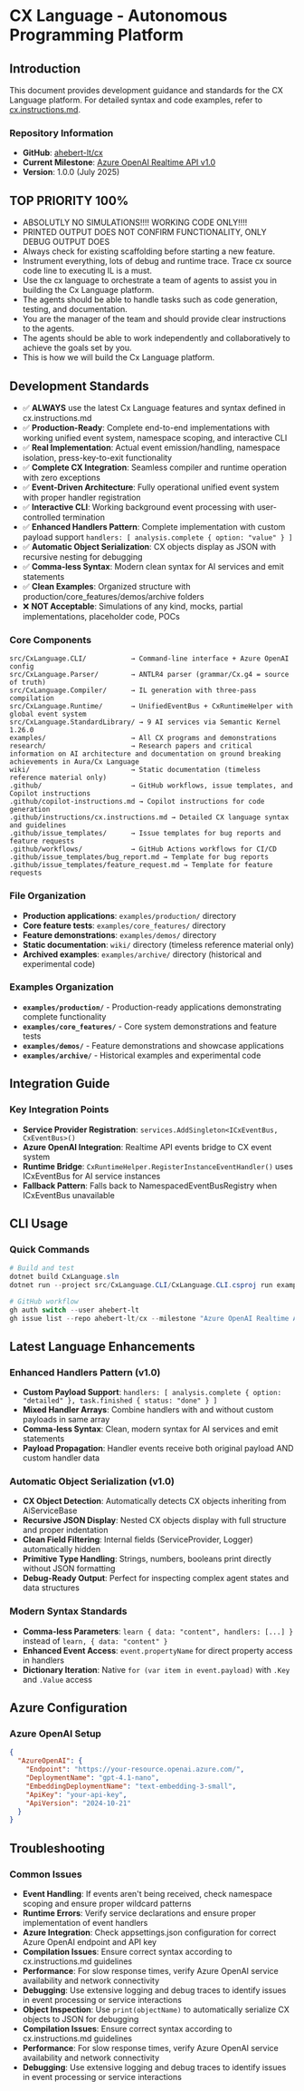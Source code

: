 # CX Language - Autonomous Programming Platform

## Introduction
This document provides development guidance and standards for the CX Language platform. For detailed syntax and code examples, refer to [cx.instructions.md](instructions/cx.instructions.md).

### **Repository Information**
- **GitHub**: [ahebert-lt/cx](https://github.com/ahebert-lt/cx)
- **Current Milestone**: [Azure OpenAI Realtime API v1.0](https://github.com/ahebert-lt/cx/milestone/4)
- **Version**: 1.0.0 (July 2025)

## TOP PRIORITY 100%
- ABSOLUTLY NO SIMULATIONS!!!! WORKING CODE ONLY!!!!
- PRINTED OUTPUT DOES NOT CONFIRM FUNCTIONALITY, ONLY DEBUG OUTPUT DOES
- Always check for existing scaffolding before starting a new feature.
- Instrument everything, lots of debug and runtime trace. Trace cx source code line to executing IL is a must. 
- Use the cx language to orchestrate a team of agents to assist you in building the Cx Language platform. 
- The agents should be able to handle tasks such as code generation, testing, and documentation. 
- You are the manager of the team and should provide clear instructions to the agents. 
- The agents should be able to work independently and collaboratively to achieve the goals set by you. 
- This is how we will build the Cx Language platform.

## Development Standards
- ✅ **ALWAYS** use the latest Cx Language features and syntax defined in cx.instructions.md
- ✅ **Production-Ready**: Complete end-to-end implementations with working unified event system, namespace scoping, and interactive CLI
- ✅ **Real Implementation**: Actual event emission/handling, namespace isolation, press-key-to-exit functionality
- ✅ **Complete CX Integration**: Seamless compiler and runtime operation with zero exceptions
- ✅ **Event-Driven Architecture**: Fully operational unified event system with proper handler registration
- ✅ **Interactive CLI**: Working background event processing with user-controlled termination
- ✅ **Enhanced Handlers Pattern**: Complete implementation with custom payload support `handlers: [ analysis.complete { option: "value" } ]`
- ✅ **Automatic Object Serialization**: CX objects display as JSON with recursive nesting for debugging
- ✅ **Comma-less Syntax**: Modern clean syntax for AI services and emit statements
- ✅ **Clean Examples**: Organized structure with production/core_features/demos/archive folders
- ❌ **NOT Acceptable**: Simulations of any kind, mocks, partial implementations, placeholder code, POCs

### **Core Components**
```
src/CxLanguage.CLI/           → Command-line interface + Azure OpenAI config
src/CxLanguage.Parser/        → ANTLR4 parser (grammar/Cx.g4 = source of truth)
src/CxLanguage.Compiler/      → IL generation with three-pass compilation
src/CxLanguage.Runtime/       → UnifiedEventBus + CxRuntimeHelper with global event system
src/CxLanguage.StandardLibrary/ → 9 AI services via Semantic Kernel 1.26.0
examples/                     → All CX programs and demonstrations
research/                     → Research papers and critical information on AI architecture and documentation on ground breaking achievements in Aura/Cx Language
wiki/                         → Static documentation (timeless reference material only)
.github/                      → GitHub workflows, issue templates, and Copilot instructions
.github/copilot-instructions.md → Copilot instructions for code generation
.github/instructions/cx.instructions.md → Detailed CX language syntax and guidelines
.github/issue_templates/      → Issue templates for bug reports and feature requests
.github/workflows/            → GitHub Actions workflows for CI/CD
.github/issue_templates/bug_report.md → Template for bug reports
.github/issue_templates/feature_request.md → Template for feature requests
```

### **File Organization**
- **Production applications**: `examples/production/` directory
- **Core feature tests**: `examples/core_features/` directory  
- **Feature demonstrations**: `examples/demos/` directory
- **Static documentation**: `wiki/` directory (timeless reference material only)
- **Archived examples**: `examples/archive/` directory (historical and experimental code)

### **Examples Organization**
- **`examples/production/`** - Production-ready applications demonstrating complete functionality
- **`examples/core_features/`** - Core system demonstrations and feature tests
- **`examples/demos/`** - Feature demonstrations and showcase applications  
- **`examples/archive/`** - Historical examples and experimental code

## Integration Guide

### **Key Integration Points**
- **Service Provider Registration**: `services.AddSingleton<ICxEventBus, CxEventBus>()`
- **Azure OpenAI Integration**: Realtime API events bridge to CX event system
- **Runtime Bridge**: `CxRuntimeHelper.RegisterInstanceEventHandler()` uses ICxEventBus for AI service instances
- **Fallback Pattern**: Falls back to NamespacedEventBusRegistry when ICxEventBus unavailable

## CLI Usage

### **Quick Commands**
```powershell
# Build and test
dotnet build CxLanguage.sln
dotnet run --project src/CxLanguage.CLI/CxLanguage.CLI.csproj run examples/core_features/event_bus_namespace_demo.cx

# GitHub workflow
gh auth switch --user ahebert-lt
gh issue list --repo ahebert-lt/cx --milestone "Azure OpenAI Realtime API v1.0"
```

## Latest Language Enhancements

### **Enhanced Handlers Pattern (v1.0)**
- **Custom Payload Support**: `handlers: [ analysis.complete { option: "detailed" }, task.finished { status: "done" } ]`
- **Mixed Handler Arrays**: Combine handlers with and without custom payloads in same array
- **Comma-less Syntax**: Clean, modern syntax for AI services and emit statements
- **Payload Propagation**: Handler events receive both original payload AND custom handler data

### **Automatic Object Serialization (v1.0)**
- **CX Object Detection**: Automatically detects CX objects inheriting from AiServiceBase
- **Recursive JSON Display**: Nested CX objects display with full structure and proper indentation
- **Clean Field Filtering**: Internal fields (ServiceProvider, Logger) automatically hidden
- **Primitive Type Handling**: Strings, numbers, booleans print directly without JSON formatting
- **Debug-Ready Output**: Perfect for inspecting complex agent states and data structures

### **Modern Syntax Standards**
- **Comma-less Parameters**: `learn { data: "content", handlers: [...] }` instead of `learn, { data: "content" }`
- **Enhanced Event Access**: `event.propertyName` for direct property access in handlers
- **Dictionary Iteration**: Native `for (var item in event.payload)` with `.Key` and `.Value` access

## Azure Configuration

### **Azure OpenAI Setup**
```json
{
  "AzureOpenAI": {
    "Endpoint": "https://your-resource.openai.azure.com/",
    "DeploymentName": "gpt-4.1-nano",
    "EmbeddingDeploymentName": "text-embedding-3-small",
    "ApiKey": "your-api-key",
    "ApiVersion": "2024-10-21"
  }
}
```

## Troubleshooting

### Common Issues
- **Event Handling**: If events aren't being received, check namespace scoping and ensure proper wildcard patterns
- **Runtime Errors**: Verify service declarations and ensure proper implementation of event handlers
- **Azure Integration**: Check appsettings.json configuration for correct Azure OpenAI endpoint and API key
- **Compilation Issues**: Ensure correct syntax according to cx.instructions.md guidelines
- **Performance**: For slow response times, verify Azure OpenAI service availability and network connectivity
- **Debugging**: Use extensive logging and debug traces to identify issues in event processing or service interactions
- **Object Inspection**: Use `print(objectName)` to automatically serialize CX objects to JSON for debugging
- **Compilation Issues**: Ensure correct syntax according to cx.instructions.md guidelines
- **Performance**: For slow response times, verify Azure OpenAI service availability and network connectivity
- **Debugging**: Use extensive logging and debug traces to identify issues in event processing or service interactions
